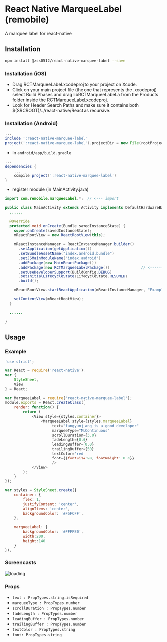 # React Native MarqueeLabel (remobile)
A marquee label for react-native

## Installation
```sh
npm install @zss0512/react-native-marquee-label --save
```

### Installation (iOS)
* Drag RCTMarqueeLabel.xcodeproj to your project on Xcode.
* Click on your main project file (the one that represents the .xcodeproj) select Build Phases and drag libRCTMarqueeLabel.a from the Products folder inside the RCTMarqueeLabel.xcodeproj.
* Look for Header Search Paths and make sure it contains both $(SRCROOT)/../react-native/React as recursive.

### Installation (Android)
```gradle
...
include ':react-native-marquee-label'
project(':react-native-marquee-label').projectDir = new File(rootProject.projectDir, '../node_modules/@remobile/react-native-marquee-label/android/RCTMarqueeLabel')
```

* In `android/app/build.gradle`

```gradle
...
dependencies {
    ...
    compile project(':react-native-marquee-label')
}
```

* register module (in MainActivity.java)

```java
import com.remobile.marqueeLabel.*;  // <--- import

public class MainActivity extends Activity implements DefaultHardwareBackBtnHandler {
  ......

  @Override
  protected void onCreate(Bundle savedInstanceState) {
    super.onCreate(savedInstanceState);
    mReactRootView = new ReactRootView(this);

    mReactInstanceManager = ReactInstanceManager.builder()
      .setApplication(getApplication())
      .setBundleAssetName("index.android.bundle")
      .setJSMainModuleName("index.android")
      .addPackage(new MainReactPackage())
      .addPackage(new RCTMarqueeLabelPackage())              // <------ add here
      .setUseDeveloperSupport(BuildConfig.DEBUG)
      .setInitialLifecycleState(LifecycleState.RESUMED)
      .build();

    mReactRootView.startReactApplication(mReactInstanceManager, "ExampleRN", null);

    setContentView(mReactRootView);
  }

  ......

}
```

## Usage

### Example
```js
'use strict';

var React = require('react-native');
var {
    StyleSheet,
    View
} = React;

var MarqueeLabel = require('react-native-marquee-label');
module.exports = React.createClass({
    render: function() {
        return (
            <View style={styles.container}>
                <MarqueeLabel style={styles.marqueeLabel}
                     text="fangyunjiang is a good developer"
                     marqueeType="MLContinuous"
                     scrollDuration={3.0}
                     fadeLength={0.0}
                     leadingBuffer={0.0}
                     trailingBuffer={50}
                     textColor='red'
                     font={{fontSize:80, fontWeight: 0.4}}
                     />
            </View>
        );
    }
});

var styles = StyleSheet.create({
    container: {
        flex: 1,
        justifyContent: 'center',
        alignItems: 'center',
        backgroundColor: '#F5FCFF',
    },

    marqueeLabel: {
        backgroundColor: '#FFFFE0',
        width:200,
        height:140
    }
});
```
### Screencasts

![loading](https://github.com/remobile/react-native-marquee-label/blob/master/screencasts/demo.gif)

### Props
- `text : PropTypes.string.isRequired`
- `marqueeType : PropTypes.number`
- `scrollDuration : PropTypes.number`
- `fadeLength : PropTypes.number`
- `leadingBuffer : PropTypes.number`
- `trailingBuffer : PropTypes.number`
- `textColor : PropTypes.string`
- `font: PropTypes.string`
